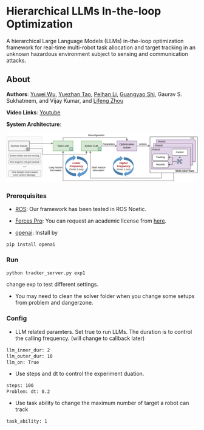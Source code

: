 # Hierarchical LLMs In-the-loop Optimization

A hierarchical Large Language Models (LLMs) in-the-loop optimization framework for real-time multi-robot task allocation and target tracking in an unknown hazardous environment subject to sensing and communication attacks.


## About 

__Authors__: [Yuwei Wu](https://github.com/yuwei-wu), [Yuezhan Tao](https://sites.google.com/view/yuezhantao/home), [Peihan Li](https://scholar.google.com/citations?user=Qg7-Gr0AAAAJ&hl=en), [Guangyao Shi](https://guangyaoshi.github.io/), Gaurav S. Sukhatmem, and Vijay Kumar, and [Lifeng Zhou](https://zhourobotics.github.io/)

__Video Links__:  [Youtube]()


__System Architecture__: 

<p align="center">
  <img src="docs/llm.png" />
</p>



### Prerequisites

- [ROS](https://wiki.ros.org/ROS/Installation): Our framework has been tested in ROS Noetic.

- [Forces Pro](https://www.embotech.com/products/forcespro/overview/): You can request an academic license from [here](https://www.embotech.com/products/forcespro/licensing/).

- [openai](https://platform.openai.com/docs/overview): Install by 

```
pip install openai
```


### Run 

```
python tracker_server.py exp1
```

change exp to test different settings.

- You may need to clean the solver folder when you change some setups from problem and dangerzone.


### Config

- LLM related paramters. Set true to run LLMs. The duration is to control the calling frequency. (will change to callback later)

```
llm_inner_dur: 2
llm_outer_dur: 10
llm_on: True
```

- Use steps and dt to control the experiment duation.
```
steps: 100
Problem: dt: 0.2
```

- Use task ability to change the maximum number of target a robot can track
```
task_ability: 1
```